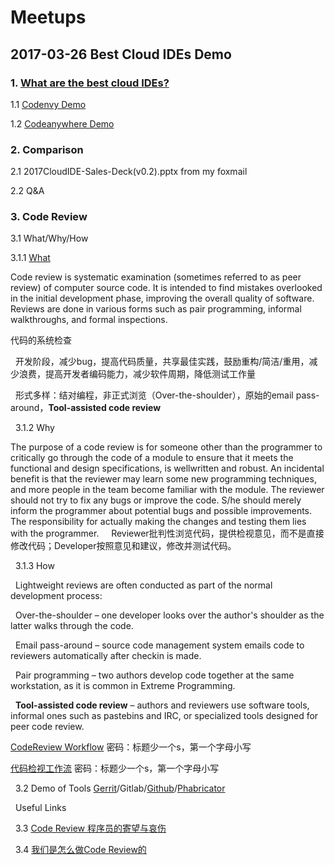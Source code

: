 # Meetups
## 2017-03-26 Best Cloud IDEs Demo

### 1. [What are the best cloud IDEs?](https://www.slant.co/topics/713/~best-cloud-ides)

   1.1 [Codenvy Demo](https://codenvy.io/)
   
   1.2 [Codeanywhere Demo](https://codeanywhere.com/)
   
### 2. Comparison

   2.1 2017CloudIDE-Sales-Deck(v0.2).pptx from my foxmail
   
   2.2 Q&A

### 3. Code Review

   3.1 What/Why/How
   
   3.1.1 [What](https://en.wikipedia.org/wiki/Code_review)
   
   Code review is systematic examination (sometimes referred to as peer review) of computer source code. It is intended to find mistakes overlooked in the initial development phase, improving the overall quality of software. Reviews are done in various forms such as pair programming, informal walkthroughs, and formal inspections.
   
   代码的系统检查
   
   开发阶段，减少bug，提高代码质量，共享最佳实践，鼓励重构/简洁/重用，减少浪费，提高开发者编码能力，减少软件周期，降低测试工作量
   
   形式多样：结对编程，非正式浏览（Over-the-shoulder），原始的email pass-around，**Tool-assisted code review**
   
   3.1.2 Why
   
   The purpose of a code review is for someone other than the programmer to critically go through the code of a module to ensure that it meets the functional and design specifications, is wellwritten and robust. An incidental benefit is that the reviewer may learn some new programming techniques, and more people in the team become familiar with the module. The reviewer should not try to fix any bugs or improve the code. S/he should merely inform the programmer about potential bugs and possible improvements. The responsibility for actually making the changes and testing them lies with the programmer.
   
   Reviewer批判性浏览代码，提供检视意见，而不是直接修改代码；Developer按照意见和建议，修改并测试代码。
   
   3.1.3 How
   
   Lightweight reviews are often conducted as part of the normal development process:
   
   Over-the-shoulder – one developer looks over the author's shoulder as the latter walks through the code.
   
   Email pass-around – source code management system emails code to reviewers automatically after checkin is made.
   
   Pair programming – two authors develop code together at the same workstation, as it is common in Extreme Programming.
   
   **Tool-assisted code review** – authors and reviewers use software tools, informal ones such as pastebins and IRC, or specialized tools designed for peer code review.
   
   [CodeReview Workflow](https://www.processon.com/view/link/58d21d0fe4b09ea85da265b7) 密码：标题少一个s，第一个字母小写
   
   [代码检视工作流](https://www.processon.com/view/link/58d1efe2e4b0124e685e7246) 密码：标题少一个s，第一个字母小写
   
   3.2 Demo of Tools [Gerrit](https://android-review.googlesource.com/#/c/349294/)/Gitlab/[Github](https://github.com/sonicning/HelloWorld/pull/3)/[Phabricator](https://phabricator.wikimedia.org/D592)
   
   Useful Links
   
   3.3 [Code Review 程序员的寄望与哀伤](http://www.cnblogs.com/mindwind/p/5639008.html)
   
   3.4 [我们是怎么做Code Review的](http://www.cnblogs.com/wenhx/p/How-We-Code-Review.html)
